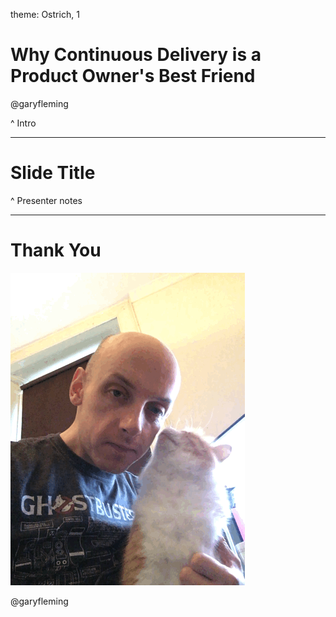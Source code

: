 theme: Ostrich, 1

# Why Continuous Delivery is a Product Owner's Best Friend

@garyfleming

^ Intro

---

# Slide Title

^ Presenter notes

---

# Thank You

![inline](images/cat3.gif)

@garyfleming
